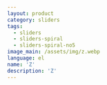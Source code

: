 ```yaml
---
layout: product
category: sliders
tags:
  - sliders
  - sliders-spiral
  - sliders-spiral-no5
image_main: /assets/img/z.webp
language: el
name: 'Z'
description: 'Z'
---
```

